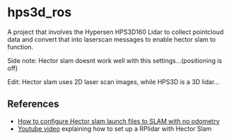 # hps3d_ros

A project that involves the Hypersen HPS3D160 Lidar to collect pointcloud data and convert that into laserscan messages to enable hector slam to function.

Side note: Hector slam doesnt work well with this settings...(positioning is off)

Edit: Hector slam uses 2D laser scan images, while HPS3D is a 3D lidar...

## References

- [How to configure Hector slam launch files to SLAM with no odometry](https://github.com/NickL77/RPLidar_Hector_SLAM)
- [Youtube video](https://www.youtube.com/watch?v=Qrtz0a7HaQ4&t=475s) explaining how to set up a RPlidar with Hector Slam
